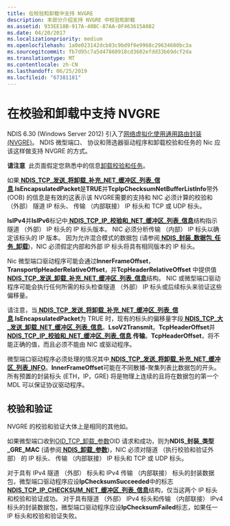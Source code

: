 ```yaml
---
title: 在校验和卸载中支持 NVGRE
description: 本部分介绍支持 NVGRE 中校验和卸载
ms.assetid: 933EE18B-917A-40BC-87AA-0F463615A082
ms.date: 04/20/2017
ms.localizationpriority: medium
ms.openlocfilehash: 1a0e023142dcb03c9bd9f0e9968c29634680bc3a
ms.sourcegitcommit: fb7d95c7a5d47860918cd3602efdd33b69dcf2da
ms.translationtype: MT
ms.contentlocale: zh-CN
ms.lasthandoff: 06/25/2019
ms.locfileid: "67381181"
---
```

# <a name="supporting-nvgre-in-checksum-offload"></a>在校验和卸载中支持 NVGRE


NDIS 6.30 (Windows Server 2012) 引入了[网络虚拟化使用通用路由封装 (NVGRE)](network-virtualization-using-generic-routing-encapsulation--nvgre--task-offload.md)。 NDIS 微型端口、 协议和筛选器驱动程序和卸载校验和任务的 Nic 应该这样做支持 NVGRE 的方式。

**请注意**  此页面假定您熟悉中的信息[卸载校验和任务](offloading-checksum-tasks.md)。

 

如果[ **NDIS\_TCP\_发送\_将卸载\_补充\_NET\_缓冲区\_列表\_信息**](https://docs.microsoft.com/windows-hardware/drivers/ddi/content/ndis/ns-ndis-_ndis_tcp_send_offloads_supplemental_net_buffer_list_info).**IsEncapsulatedPacket**是**TRUE**并**TcpIpChecksumNetBufferListInfo**带外 (OOB) 的信息是有效的这表示该 NVGRE需要的支持和 NIC 必须计算的校验和 （外部） 隧道 IP 标头、 传输 （内部联接） IP 标头和 TCP 或 UDP 标头。

**IsIPv4**并**IsIPv6**标记中[ **NDIS\_TCP\_IP\_校验和\_NET\_缓冲区\_列表\_信息**](https://docs.microsoft.com/windows-hardware/drivers/ddi/content/ndis/ns-ndis-_ndis_tcp_ip_checksum_net_buffer_list_info)结构指示隧道 （外部） IP 标头的 IP 标头版本。 NIC 必须分析传输 （内部） IP 标头以确定该标头的 IP 版本。 因为允许混合模式的数据包 (请参阅[ **NDIS\_封装\_数据包\_任务\_卸载**](https://docs.microsoft.com/windows-hardware/drivers/ddi/content/ntddndis/ns-ntddndis-_ndis_encapsulated_packet_task_offload))，NIC 必须假定内部和外部 IP 标头将具有相同版本的 IP 标头。

Nic 微型端口驱动程序可能会通过**InnerFrameOffset**， **TransportIpHeaderRelativeOffset**，并**TcpHeaderRelativeOffset** 中提供值[ **NDIS\_TCP\_发送\_卸载\_补充\_NET\_缓冲区\_列表\_信息**](https://docs.microsoft.com/windows-hardware/drivers/ddi/content/ndis/ns-ndis-_ndis_tcp_send_offloads_supplemental_net_buffer_list_info)结构。 NIC 或微型端口驱动程序可能会执行任何所需的标头检查隧道 （外部） IP 标头或后续标头来验证这些偏移量。

请注意，当[ **NDIS\_TCP\_发送\_将卸载\_补充\_NET\_缓冲区\_列表\_信息**](https://docs.microsoft.com/windows-hardware/drivers/ddi/content/ndis/ns-ndis-_ndis_tcp_send_offloads_supplemental_net_buffer_list_info).**IsEncapsulatedPacket**为 TRUE 时，现有的标头的偏移量字段[ **NDIS\_TCP\_大\_发送\_卸载\_NET\_缓冲区\_列表\_信息**](https://docs.microsoft.com/windows-hardware/drivers/ddi/content/ndis/ns-ndis-_ndis_tcp_large_send_offload_net_buffer_list_info)。**LsoV2Transmit**。**TcpHeaderOffset**并[ **NDIS\_TCP\_IP\_校验和\_NET\_缓冲区\_列表\_信息**](https://docs.microsoft.com/windows-hardware/drivers/ddi/content/ndis/ns-ndis-_ndis_tcp_ip_checksum_net_buffer_list_info).**传输**。**TcpHeaderOffset**，将不能正确的值，而且必须不能由 NIC 或驱动程序。

微型端口驱动程序必须处理的情况其中[ **NDIS\_TCP\_发送\_将卸载\_补充\_NET\_缓冲区\_列表\_INFO**](https://docs.microsoft.com/windows-hardware/drivers/ddi/content/ndis/ns-ndis-_ndis_tcp_send_offloads_supplemental_net_buffer_list_info)。**InnerFrameOffset**可能在不同散播-聚集列表比数据包的开头。 所有预置的封装标头 (ETH，IP，GRE) 将是物理上连续的且将在数据包的第一个 MDL 可以保证协议驱动程序。

## <a name="checksum-validation"></a>校验和验证


NVGRE 的校验和验证大体上是相同的其他如。

如果微型端口收到[OID\_TCP\_卸载\_参数](https://docs.microsoft.com/windows-hardware/drivers/network/oid-tcp-offload-parameters)OID 请求和成功，则为**NDIS\_封装\_类型\_GRE\_MAC** (请参阅[ **NDIS\_卸载\_参数**](https://docs.microsoft.com/windows-hardware/drivers/ddi/content/ntddndis/ns-ntddndis-_ndis_offload_parameters))，NIC 必须对隧道 （执行校验和验证外部） 的 IP 标头、 传输 （内部联接） IP 标头和 TCP 或 UDP 标头。

对于具有 IPv4 隧道 （外部） 标头和 IPv4 传输 （内部联接） 标头的封装数据包，微型端口驱动程序应设**IpChecksumSucceeded**中的标志[ **NDIS\_TCP\_IP\_CHECKSUM\_NET\_缓冲区\_列表\_信息**](https://docs.microsoft.com/windows-hardware/drivers/ddi/content/ndis/ns-ndis-_ndis_tcp_ip_checksum_net_buffer_list_info)结构，仅当这两个 IP 标头和校验和验证成功。 对于具有隧道 （外部） IPv4 标头和传输 （内部联接） IPv4 标头的封装数据包，微型端口驱动程序应设**IpChecksumFailed**标志，如果任一 IP 标头和校验和验证失败。

 

 





